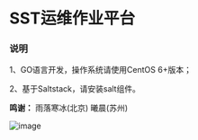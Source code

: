 # SST运维作业平台

### 说明

1、GO语言开发，操作系统请使用CentOS 6+版本；

2、基于Saltstack，请安装salt组件。


**鸣谢：**
雨落寒冰(北京) 曦晨(苏州)


![image](https://github.com/duliang123/SST/blob/master/screenshot/screenshot.jpg)
